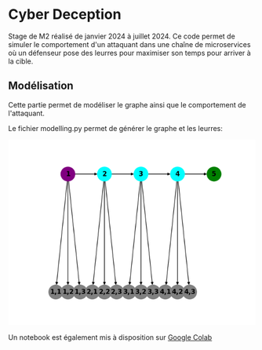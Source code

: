 # Cyber Deception

Stage de M2 réalisé de janvier 2024 à juillet 2024. Ce code permet de simuler le comportement d'un attaquant dans une chaîne de microservices où un défenseur pose des leurres pour maximiser son temps pour arriver à la cible. 

## Modélisation

Cette partie permet de modéliser le graphe ainsi que le comportement de l'attaquant. 

Le fichier modelling.py permet de générer le graphe et les leurres:

![uniform defense](images/plot_M5_K12.png)

Un notebook est également mis à disposition sur [Google Colab](https://colab.research.google.com/drive/1-yEJ9yJk8F60MYMPic5rrAisjuEh0sWT?usp=sharing)